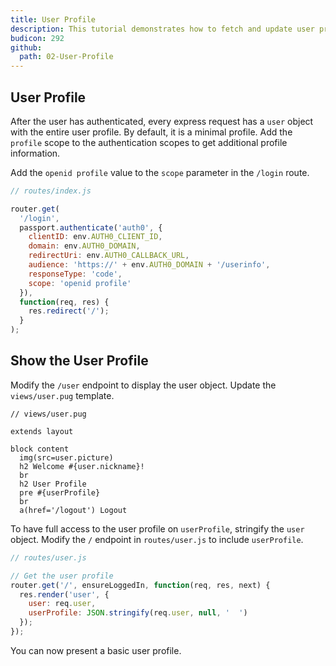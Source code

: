 ```yaml
---
title: User Profile
description: This tutorial demonstrates how to fetch and update user profile information.
budicon: 292
github: 
  path: 02-User-Profile
---
```

## User Profile

After the user has authenticated, every express request has a `user` object with the entire user profile. 
By default, it is a minimal profile. Add the `profile` scope to the authentication scopes to get additional profile information. 

Add the `openid profile` value to the `scope` parameter in the `/login` route. 

```js
// routes/index.js

router.get(
  '/login',
  passport.authenticate('auth0', {
    clientID: env.AUTH0_CLIENT_ID,
    domain: env.AUTH0_DOMAIN,
    redirectUri: env.AUTH0_CALLBACK_URL,
    audience: 'https://' + env.AUTH0_DOMAIN + '/userinfo',
    responseType: 'code',
    scope: 'openid profile'
  }),
  function(req, res) {
    res.redirect('/');
  }
);
```

## Show the User Profile

Modify the `/user` endpoint to display the user object. Update the `views/user.pug` template.

```pug
// views/user.pug

extends layout

block content
  img(src=user.picture)
  h2 Welcome #{user.nickname}!
  br
  h2 User Profile
  pre #{userProfile}
  br
  a(href='/logout') Logout
```

To have full access to the user profile on  `userProfile`, stringify the `user` object. Modify the `/` endpoint in `routes/user.js` to include `userProfile`.

```js
// routes/user.js

// Get the user profile
router.get('/', ensureLoggedIn, function(req, res, next) {
  res.render('user', {
    user: req.user,
    userProfile: JSON.stringify(req.user, null, '  ')
  });
});

```

You can now present a basic user profile.